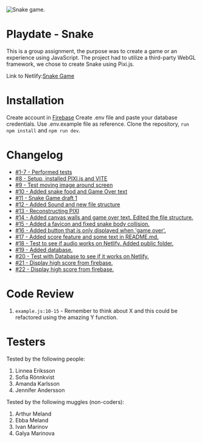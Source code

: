 <img src="https://media.giphy.com/media/Q933iQnuEYGQw/giphy.gif" alt="Snake game.">

# Playdate - Snake

This is a group assignment, the purpose was to create a game or an experience using JavaScript. The project had to utilize a third-party WebGL framework, we chose to create Snake using Pixi.js.

Link to Netlify:[Snake Game](https://snake-game-pixi.netlify.app/)

# Installation

Create account in [Firebase](https://firebase.google.com/)
Create .env file and paste your database credentials. Use .env.example file as reference.
Clone the repository, `run npm install` and `npm run dev`.

# Changelog

-   [#1-7 - Performed tests](#)
-   [#8 - Setup, installed PIXI.js and VITE](https://github.com/JonssonJohanna/Playdate/pull/8)
-   [#9 - Test moving image around screen](https://github.com/JonssonJohanna/Playdate/pull/9)
-   [#10 - Added snake food and Game Over text](https://github.com/JonssonJohanna/Playdate/pull/10)
-   [#11 - Snake Game draft 1](https://github.com/JonssonJohanna/Playdate/pull/11)
-   [#12 - Added Sound and new file structure](https://github.com/JonssonJohanna/Playdate/pull/12)
-   [#13 - Reconstructing PIXI](https://github.com/JonssonJohanna/Playdate/pull/13)
-   [#14 - Added canvas walls and game over text. Edited the file structure.](https://github.com/JonssonJohanna/Playdate/pull/14)
-   [#15 - Added a favicon and fixed snake body collision.](https://github.com/JonssonJohanna/Playdate/pull/15)
-   [#16 - Added button that is only displayed when 'game over'.](https://github.com/JonssonJohanna/Playdate/pull/16)
-   [#17 - Added score feature and some text in README.md.](https://github.com/JonssonJohanna/Playdate/pull/17)
-   [#18 - Test to see if audio works on Netlify. Added public folder.](https://github.com/JonssonJohanna/Playdate/pull/18)
-   [#19 - Added database.](https://github.com/JonssonJohanna/Playdate/pull/19)
-   [#20 - Test with Database to see if it works on Netlify.](https://github.com/JonssonJohanna/Playdate/pull/20)
-   [#21 - Display high score from firebase.](https://github.com/JonssonJohanna/Playdate/pull/21)
-   [#22 - Display high score from firebase.](https://github.com/JonssonJohanna/Playdate/pull/22)

# Code Review

1. `example.js:10-15` - Remember to think about X and this could be refactored using the amazing Y function.

# Testers

Tested by the following people:

1. Linnea Eriksson
2. Sofia Rönnkvist
3. Amanda Karlsson
4. Jennifer Andersson

Tested by the following muggles (non-coders):

1. Arthur Meland
2. Ebba Meland
3. Ivan Marinov
4. Galya Marinova
